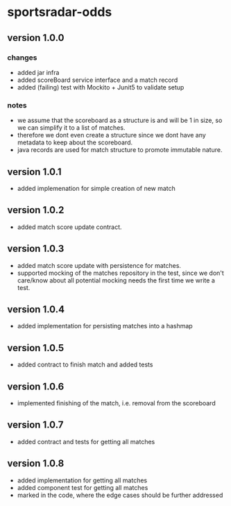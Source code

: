 # sportsradar-odds

## version 1.0.0
### changes
- added jar infra
- added scoreBoard service interface and a match record
- added (failing) test with Mockito + Junit5 to validate setup
### notes
* we assume that the scoreboard as a structure is and will be 1 in size, so we can simplify it to a list of matches.
* therefore we dont even create a structure since we dont have any metadata to keep about the scoreboard.
* java records are used for match structure to promote immutable nature.

## version 1.0.1
- added implemenation for simple creation of new match

## version 1.0.2
- added match score update contract.

## version 1.0.3
- added match score update with persistence for matches.
- supported mocking of the matches repository in the test, since we don't care/know about all potential mocking needs the first time we write a test.

## version 1.0.4
- added implementation for persisting matches into a hashmap

## version 1.0.5
- added contract to finish match and added tests

## version 1.0.6
- implemented finishing of the match, i.e. removal from the scoreboard

## version 1.0.7
- added contract and tests for getting all matches

## version 1.0.8
- added implementation for getting all matches
- added component test for getting all matches
- marked in the code, where the edge cases should be further addressed
